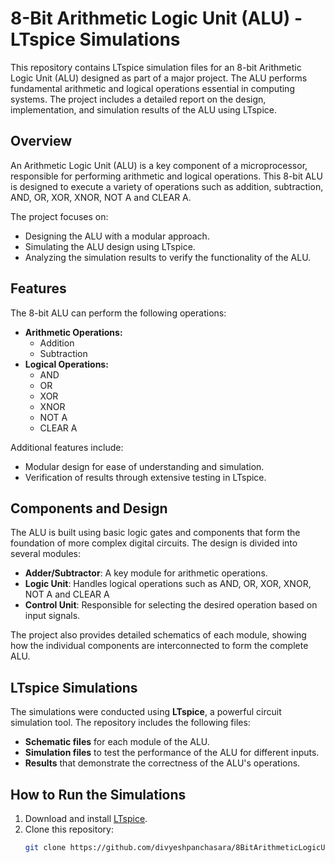 # 8-Bit Arithmetic Logic Unit (ALU) - LTspice Simulations

This repository contains LTspice simulation files for an 8-bit Arithmetic Logic Unit (ALU) designed as part of a major project. The ALU performs fundamental arithmetic and logical operations essential in computing systems. The project includes a detailed report on the design, implementation, and simulation results of the ALU using LTspice.

## Overview

An Arithmetic Logic Unit (ALU) is a key component of a microprocessor, responsible for performing arithmetic and logical operations. This 8-bit ALU is designed to execute a variety of operations such as addition, subtraction, AND, OR, XOR, XNOR, NOT A and CLEAR A.

The project focuses on:
- Designing the ALU with a modular approach.
- Simulating the ALU design using LTspice.
- Analyzing the simulation results to verify the functionality of the ALU.

## Features

The 8-bit ALU can perform the following operations:
- **Arithmetic Operations:**
  - Addition
  - Subtraction
- **Logical Operations:**
  - AND
  - OR
  - XOR
  - XNOR
  - NOT A
  - CLEAR A

Additional features include:
- Modular design for ease of understanding and simulation.
- Verification of results through extensive testing in LTspice.

## Components and Design

The ALU is built using basic logic gates and components that form the foundation of more complex digital circuits. The design is divided into several modules:
- **Adder/Subtractor**: A key module for arithmetic operations.
- **Logic Unit**: Handles logical operations such as AND, OR, XOR, XNOR, NOT A and CLEAR A
- **Control Unit**: Responsible for selecting the desired operation based on input signals.

The project also provides detailed schematics of each module, showing how the individual components are interconnected to form the complete ALU.

## LTspice Simulations

The simulations were conducted using **LTspice**, a powerful circuit simulation tool. The repository includes the following files:
- **Schematic files** for each module of the ALU.
- **Simulation files** to test the performance of the ALU for different inputs.
- **Results** that demonstrate the correctness of the ALU's operations.

## How to Run the Simulations

1. Download and install [LTspice](https://www.analog.com/en/design-center/design-tools-and-calculators/ltspice-simulator.html).
2. Clone this repository:
   ```bash
   git clone https://github.com/divyeshpanchasara/8BitArithmeticLogicUnit-LTspiceSimulations.git
